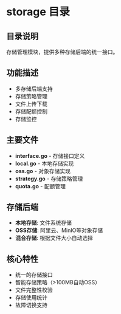 # storage 目录

## 目录说明
存储管理模块，提供多种存储后端的统一接口。

## 功能描述
- 多存储后端支持
- 存储策略管理
- 文件上传下载
- 存储配额控制
- 存储监控

## 主要文件
- **interface.go** - 存储接口定义
- **local.go** - 本地存储实现
- **oss.go** - 对象存储实现
- **strategy.go** - 存储策略管理
- **quota.go** - 配额管理

## 存储后端
- **本地存储**: 文件系统存储
- **OSS存储**: 阿里云、MinIO等对象存储
- **混合存储**: 根据文件大小自动选择

## 核心特性
- 统一的存储接口
- 智能存储策略（>100MB自动OSS）
- 文件完整性校验
- 存储使用统计
- 故障切换支持